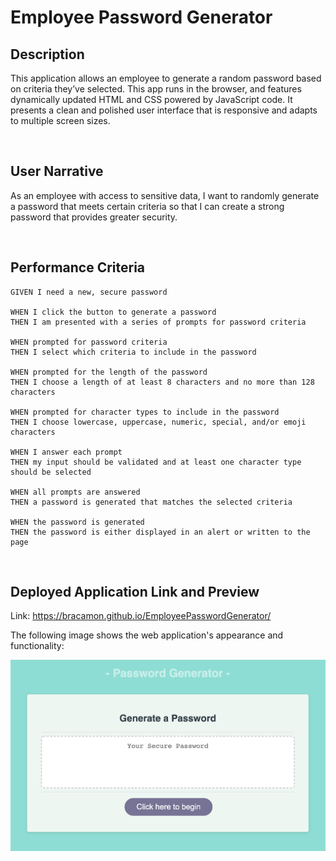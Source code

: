 # Employee Password Generator

## Description
This application allows an employee to generate a random password based on criteria they’ve selected. This app runs in the browser, and features dynamically updated HTML and CSS powered by JavaScript code. It presents a clean and polished user interface that is responsive and adapts to multiple screen sizes.

<br> 

## User Narrative
As an employee with access to sensitive data, I want to randomly generate a password that meets certain criteria so that I can create a strong password that provides greater security.

<br>

## Performance Criteria
```
GIVEN I need a new, secure password

WHEN I click the button to generate a password
THEN I am presented with a series of prompts for password criteria

WHEN prompted for password criteria
THEN I select which criteria to include in the password

WHEN prompted for the length of the password
THEN I choose a length of at least 8 characters and no more than 128 characters

WHEN prompted for character types to include in the password
THEN I choose lowercase, uppercase, numeric, special, and/or emoji characters

WHEN I answer each prompt
THEN my input should be validated and at least one character type should be selected

WHEN all prompts are answered
THEN a password is generated that matches the selected criteria

WHEN the password is generated
THEN the password is either displayed in an alert or written to the page
```
<br>

## Deployed Application Link and Preview

Link: https://bracamon.github.io/EmployeePasswordGenerator/

The following image shows the web application's appearance and functionality:

![password generator preview](./Assets/password_generator_preview.png)